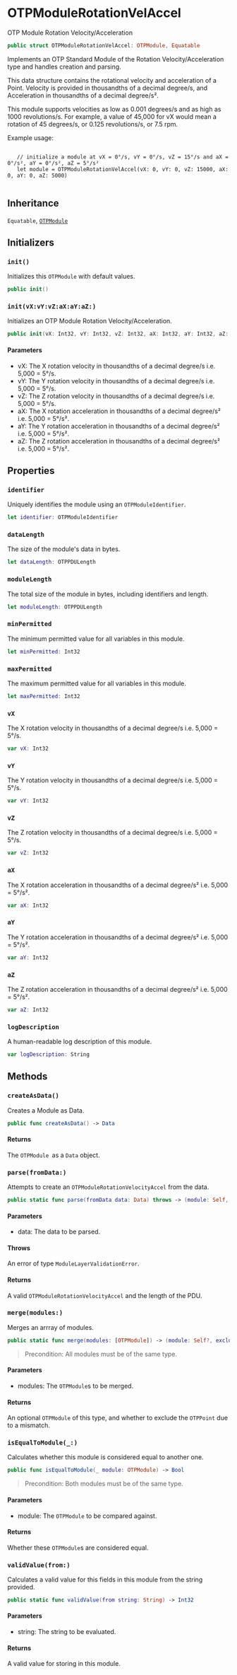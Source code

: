 # OTPModuleRotationVelAccel

OTP Module Rotation Velocity/Acceleration

``` swift
public struct OTPModuleRotationVelAccel: OTPModule, Equatable
```

Implements an OTP Standard Module of the Rotation Velocity/Acceleration type and handles creation and parsing.

This data structure contains the rotational velocity and acceleration of a Point. Velocity is provided in thousandths of a decimal degree/s, and Acceleration in thousandths of a decimal degree/s².

This module supports velocities as low as 0.001 degrees/s and as high as 1000 revolutions/s. For example, a value of 45,000 for vX would mean a rotation of 45 degrees/s, or 0.125 revolutions/s, or 7.5 rpm.

Example usage:

``` 

   // initialize a module at vX = 0°/s, vY = 0°/s, vZ = 15°/s and aX = 0°/s², aY = 0°/s², aZ = 5°/s²
   let module = OTPModuleRotationVelAccel(vX: 0, vY: 0, vZ: 15000, aX: 0, aY: 0, aZ: 5000)
 
```

## Inheritance

`Equatable`, [`OTPModule`](OTPModule)

## Initializers

### `init()`

Initializes this `OTPModule` with default values.

``` swift
public init()
```

### `init(vX:vY:vZ:aX:aY:aZ:)`

Initializes an OTP Module Rotation Velocity/Acceleration.

``` swift
public init(vX: Int32, vY: Int32, vZ: Int32, aX: Int32, aY: Int32, aZ: Int32)
```

#### Parameters

  - vX: The X rotation velocity in thousandths of a decimal degree/s i.e. 5,000 = 5°/s.
  - vY: The Y rotation velocity in thousandths of a decimal degree/s i.e. 5,000 = 5°/s.
  - vZ: The Z rotation velocity in thousandths of a decimal degree/s i.e. 5,000 = 5°/s.
  - aX: The X rotation acceleration in thousandths of a decimal degree/s² i.e. 5,000 = 5°/s².
  - aY: The Y rotation acceleration in thousandths of a decimal degree/s² i.e. 5,000 = 5°/s².
  - aZ: The Z rotation acceleration in thousandths of a decimal degree/s² i.e. 5,000 = 5°/s².

## Properties

### `identifier`

Uniquely identifies the module using an `OTPModuleIdentifier`.

``` swift
let identifier: OTPModuleIdentifier
```

### `dataLength`

The size of the module's data in bytes.

``` swift
let dataLength: OTPPDULength
```

### `moduleLength`

The total size of the module in bytes, including identifiers and length.

``` swift
let moduleLength: OTPPDULength
```

### `minPermitted`

The minimum permitted value for all variables in this module.

``` swift
let minPermitted: Int32
```

### `maxPermitted`

The maximum permitted value for all variables in this module.

``` swift
let maxPermitted: Int32
```

### `vX`

The X rotation velocity in thousandths of a decimal degree/s i.e. 5,000 = 5°/s.

``` swift
var vX: Int32
```

### `vY`

The Y rotation velocity in thousandths of a decimal degree/s i.e. 5,000 = 5°/s.

``` swift
var vY: Int32
```

### `vZ`

The Z rotation velocity in thousandths of a decimal degree/s i.e. 5,000 = 5°/s.

``` swift
var vZ: Int32
```

### `aX`

The X rotation acceleration in thousandths of a decimal degree/s² i.e. 5,000 = 5°/s².

``` swift
var aX: Int32
```

### `aY`

The Y rotation acceleration in thousandths of a decimal degree/s² i.e. 5,000 = 5°/s².

``` swift
var aY: Int32
```

### `aZ`

The Z rotation acceleration in thousandths of a decimal degree/s² i.e. 5,000 = 5°/s².

``` swift
var aZ: Int32
```

### `logDescription`

A human-readable log description of this module.

``` swift
var logDescription: String
```

## Methods

### `createAsData()`

Creates a Module as Data.

``` swift
public func createAsData() -> Data
```

#### Returns

The `OTPModule `as a `Data` object.

### `parse(fromData:)`

Attempts to create an `OTPModuleRotationVelocityAccel` from the data.

``` swift
public static func parse(fromData data: Data) throws -> (module: Self, length: OTPPDULength)
```

#### Parameters

  - data: The data to be parsed.

#### Throws

An error of type `ModuleLayerValidationError`.

#### Returns

A valid `OTPModuleRotationVelocityAccel` and the length of the PDU.

### `merge(modules:)`

Merges an arrray of modules.

``` swift
public static func merge(modules: [OTPModule]) -> (module: Self?, excludePoint: Bool)
```

> Precondition: All modules must be of the same type.

#### Parameters

  - modules: The `OTPModule`s to be merged.

#### Returns

An optional `OTPModule` of this type, and whether to exclude the `OTPPoint` due to a mismatch.

### `isEqualToModule(_:)`

Calculates whether this module is considered equal to another one.

``` swift
public func isEqualToModule(_ module: OTPModule) -> Bool
```

> Precondition: Both modules must be of the same type.

#### Parameters

  - module: The `OTPModule` to be compared against.

#### Returns

Whether these `OTPModule`s are considered equal.

### `validValue(from:)`

Calculates a valid value for this fields in this module from the string provided.

``` swift
public static func validValue(from string: String) -> Int32
```

#### Parameters

  - string: The string to be evaluated.

#### Returns

A valid value for storing in this module.
